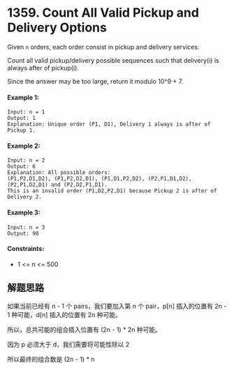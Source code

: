 # 1359. Count All Valid Pickup and Delivery Options

Given `n` orders, each order consist in pickup and delivery services. 

Count all valid pickup/delivery possible sequences such that delivery(i) is always after of pickup(i). 

Since the answer may be too large, return it modulo 10^9 + 7.

#### Example 1:

```
Input: n = 1
Output: 1
Explanation: Unique order (P1, D1), Delivery 1 always is after of Pickup 1.
```

#### Example 2:

```
Input: n = 2
Output: 6
Explanation: All possible orders: 
(P1,P2,D1,D2), (P1,P2,D2,D1), (P1,D1,P2,D2), (P2,P1,D1,D2), (P2,P1,D2,D1) and (P2,D2,P1,D1).
This is an invalid order (P1,D2,P2,D1) because Pickup 2 is after of Delivery 2.
```

#### Example 3:

```
Input: n = 3
Output: 90
``` 

#### Constraints:

+ 1 <= n <= 500

## 解题思路

如果当前已经有 n - 1 个 pairs，我们要加入第 n 个 pair，p[n] 插入的位置有 2n - 1 种可能，d[n] 插入的位置有 2n 种可能。

所以，总共可能的组合插入位置有 (2n - 1) * 2n 种可能。

因为 p 必须大于 d，我们需要将可能性除以 2

所以最终的组合数是 (2n - 1) * n
